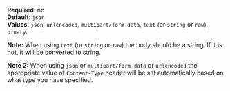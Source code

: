**Required**: no  
**Default**: `json`  
**Values**: `json`, `urlencoded`, `multipart/form-data`, `text` (or
`string` or `raw`), `binary`.

**Note:** When using `text` (or `string` or `raw`) the body should be a
string. If it is not, it will be converted to string.

**Note 2:** When using `json` or `multipart/form-data` or `urlencoded`
the appropriate value of `Content-Type` header will be set automatically
based on what type you have specified.
